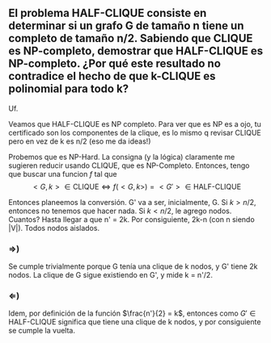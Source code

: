 ## El problema HALF-CLIQUE consiste en determinar si un grafo G de tamaño n tiene un completo de tamaño n/2. Sabiendo que CLIQUE es NP-completo, demostrar que HALF-CLIQUE es NP-completo. ¿Por qué este resultado no contradice el hecho de que k-CLIQUE es polinomial para todo k?

Uf.

Veamos que HALF-CLIQUE es NP completo. 
Para ver que es NP es a ojo, tu certificado son los componentes de la clique, es lo mismo q revisar CLIQUE pero en vez de k es n/2 (eso me da ideas!)

Probemos que es NP-Hard. La consigna (y la lógica) claramente me sugieren reducir usando CLIQUE, que es NP-Completo. Entonces, tengo que buscar una funcion $f$ tal que 
$$
<G, k> \in \text{CLIQUE} \iff f(<G,k>) = <G'> \in \text{HALF-CLIQUE}
$$

Entonces planeemos la conversión. G' va a ser, inicialmente, G.
Si $k > n/2$, entonces no tenemos que hacer nada.
Si $k < n/2$, le agrego nodos.
Cuantos? Hasta llegar a que n' = 2k. Por consiguiente, 2k-n (con n siendo |V|). Todos nodos aislados.

### $\Rightarrow$)
Se cumple trivialmente porque G tenía una clique de k nodos, y G' tiene 2k nodos. La clique de G sigue existiendo en G', y mide k = n'/2.

### $\Leftarrow$)
Idem, por definición de la función $\frac{n'}{2} = k$, entonces como $G' \in \text{HALF-CLIQUE}$ significa que tiene una clique de k nodos, y por consiguiente se cumple la vuelta.
